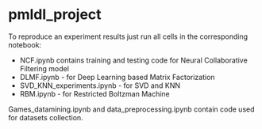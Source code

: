 # pmldl_project

To reproduce an experiment results just run all cells in the corresponding notebook:

 - NCF.ipynb contains training and testing code for Neural Collaborative Filtering model
 - DLMF.ipynb - for Deep Learning based Matrix Factorization 
 - SVD_KNN_experiments.ipynb - for SVD and KNN
 - RBM.ipynb - for Restricted Boltzman Machine
 
 
 Games_datamining.ipynb and data_preprocessing.ipynb contain code used for datasets collection. 
 
